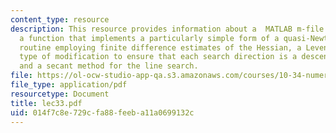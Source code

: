 ```yaml
---
content_type: resource
description: This resource provides information about a  MATLAB m-file that contains
  a function that implements a particularly simple form of a quasi-Newton minimization
  routine employing finite difference estimates of the Hessian, a Levenberg-Marquardt
  type of modification to ensure that each search direction is a descent direction,
  and a secant method for the line search.
file: https://ol-ocw-studio-app-qa.s3.amazonaws.com/courses/10-34-numerical-methods-applied-to-chemical-engineering-fall-2005/014f7c8e729cfa88feeba11a0699132c_lec33.pdf
file_type: application/pdf
resourcetype: Document
title: lec33.pdf
uid: 014f7c8e-729c-fa88-feeb-a11a0699132c
---
```

